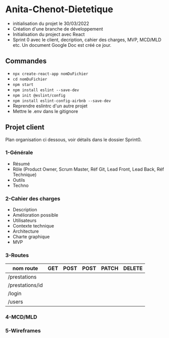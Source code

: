 # Anita-Chenot-Dietetique

- initialisation du projet le 30/03/2022
- Création d'une branche de développement
- Initialisation du project avec React
- Sprint 0 avec le client, decription, cahier des charges, MVP, MCD/MLD etc. Un document Google Doc est créé ce jour.

## Commandes

- `npx create-react-app nomDuFichier`
- `cd nomDuFichier`
- `npm start`
- `npm install eslint --save-dev`
- `npm init @eslint/config`
- `npm install eslint-config-airbnb --save-dev`
- Reprendre eslintrc d'un autre projet
- Mettre le .env dans le gitignore

## Projet client

Plan organisation ci dessous, voir détails dans le dossier Sprint0.

### 1-Générale

- Résumé
- Rôle (Product Owner, Scrum Master, Réf Git, Lead Front, Lead Back, Réf Technique)
- Outils
- Techno

### 2-Cahier des charges

- Description
- Amélioration possible
- Utilisateurs
- Contexte technique
- Architecture
- Charte graphique
- MVP

### 3-Routes

| nom route  | GET | POST | POST | PATCH | DELETE |
| - | - | - | - | - | - |
| /prestations|
| /prestations/id |
| /login |
| /users |

### 4-MCD/MLD

### 5-Wireframes

